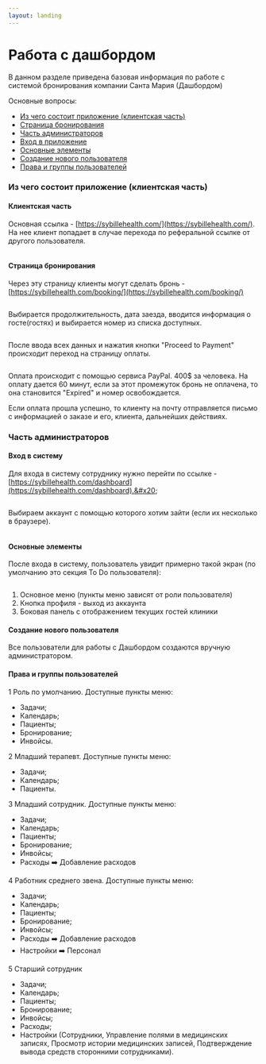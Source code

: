 ```yaml
---
layout: landing
---
```


# Работа с дашбордом

В данном разделе приведена базовая информация по работе с системой бронирования компании Санта Мария (Дашбордом)

Основные вопросы:

* [Из чего состоит приложение (клиентская часть)](work-with-dashboard.md#client-admin-parts)
* [Страница бронирования](work-with-dashboard.md#booking-page)
* [Часть администраторов](work-with-dashboard.md#admin-section)
* [Вход в приложение](work-with-dashboard.md#admin-login)
* [Основные элементы](work-with-dashboard.md#basic-elements)
* [Создание нового пользователя](work-with-dashboard.md#create-new-user)
* [Права и группы пользователей](work-with-dashboard.md#staff-roles)

### Из чего состоит приложение (клиентская часть) <a href="#client-admin-parts" id="client-admin-parts"></a>

#### Клиентская часть

Основная ссылка - [https://sybillehealth.com/](https://sybillehealth.com/). На нее клиент попадает в случае перехода по реферальной ссылке от другого пользователя.&#x20;

<figure><img src="../../.gitbook/assets/image (4) (1) (1).png" alt=""><figcaption></figcaption></figure>

#### Страница бронирования  <a href="#booking-page" id="booking-page"></a>

Через эту страницу клиенты могут сделать бронь - [https://sybillehealth.com/booking/](https://sybillehealth.com/booking/)

<figure><img src="../../.gitbook/assets/image (5).png" alt=""><figcaption></figcaption></figure>

Выбирается продолжительность, дата заезда, вводится информация о госте(гостях) и выбирается номер из списка доступных.&#x20;

<figure><img src="../../.gitbook/assets/image (2).png" alt=""><figcaption></figcaption></figure>

После ввода всех данных и нажатия кнопки "Proceed to Payment" происходит переход на страницу оплаты.

<figure><img src="../../.gitbook/assets/image (3) (1).png" alt=""><figcaption></figcaption></figure>

Оплата происходит с помощью сервиса PayPal. 400$ за человека. На оплату дается 60 минут, если за этот промежуток бронь не оплачена, то она становится "Expired" и номер освобождается.&#x20;

Если оплата прошла успешно, то клиенту на почту отправляется письмо с информацией о заказе и его, клиента, дальнейших действиях.



### Часть администраторов <a href="#admin-section" id="admin-section"></a>

#### Вход в систему <a href="#admin-login" id="admin-login"></a>

Для входа в систему сотруднику нужно перейти по ссылке - [https://sybillehealth.com/dashboard](https://sybillehealth.com/dashboard).&#x20;

<figure><img src="../../.gitbook/assets/image (1) (1).png" alt=""><figcaption></figcaption></figure>

Выбираем аккаунт с помощью которого хотим зайти (если их несколько в браузере).

<figure><img src="../../.gitbook/assets/image (6).png" alt=""><figcaption></figcaption></figure>

#### Основные элементы <a href="#basic-elements" id="basic-elements"></a>

После входа в систему, пользователь увидит примерно такой экран (по умолчанию это секция To Do пользователя):

<figure><img src="../../.gitbook/assets/image (7) (1).png" alt=""><figcaption></figcaption></figure>

1. Основное меню (пункты меню зависят от роли пользователя)
2. Кнопка профиля - выход из аккаунта
3. Боковая панель с отображением текущих гостей клиники

#### Создание нового пользователя <a href="#create-new-user" id="create-new-user"></a>

Все пользователи для работы с Дашбордом создаются вручную администратором.

#### Права и группы пользователей <a href="#staff-roles" id="staff-roles"></a>

1 Роль по умолчанию. Доступные пункты меню:

* Задачи;
* Календарь;
* Пациенты;
* Бронирование;
* Инвойсы.

2 Младший терапевт. Доступные пункты меню:

* Задачи;
* Календарь;
* Пациенты.

3 Младший сотрудник. Доступные пункты меню:

* Задачи;
* Календарь;
* Пациенты;
* Бронирование;
* Инвойсы;
* Расходы ➡️ Добавление расходов

4 Работник среднего звена. Доступные пункты меню:

* Задачи;
* Календарь;
* Пациенты;
* Бронирование;
* Инвойсы;
* Расходы ➡️ Добавление расходов
* Настройки ➡️ Персонал

5 Старший сотрудник

* Задачи;
* Календарь;
* Пациенты;
* Бронирование;
* Инвойсы;
* Расходы;
* Настройки (Сотрудники, Управление полями в медицинских записях, Просмотр истории медицинских записей, Подтверждение вывода средств сторонними сотрудниками).



